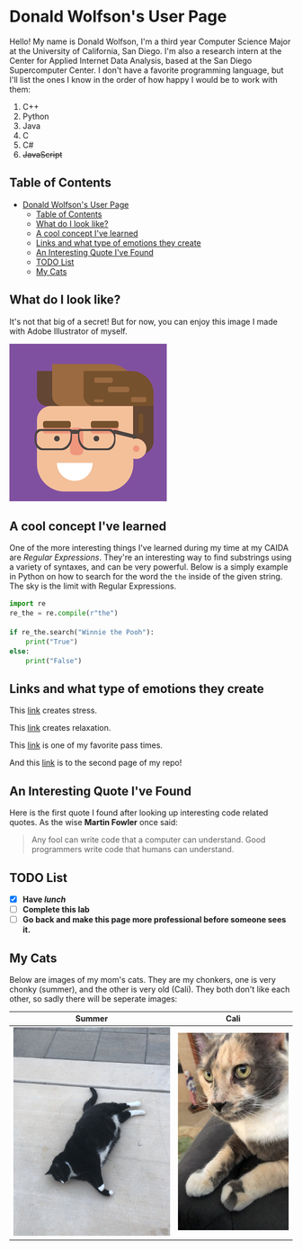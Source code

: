 # Donald Wolfson's User Page

Hello! My name is Donald Wolfson, I'm a third year Computer Science Major at the University of California, San Diego. I'm also a research intern at the Center for Applied Internet Data Analysis, based at the San Diego Supercomputer Center. I don't have a favorite programming language, but I'll list the ones I know in the order of how happy I would be to work with them:

1. C++
2. Python
3. Java
4. C
5. C#
6. ~~JavaScript~~

## Table of Contents

- [Donald Wolfson's User Page](#donald-wolfsons-user-page)
  - [Table of Contents](#table-of-contents)
  - [What do I look like?](#what-do-i-look-like)
  - [A cool concept I've learned](#a-cool-concept-ive-learned)
  - [Links and what type of emotions they create](#links-and-what-type-of-emotions-they-create)
  - [An Interesting Quote I've Found](#an-interesting-quote-ive-found)
  - [TODO List](#todo-list)
  - [My Cats](#my-cats)

## What do I look like?

It's not that big of a secret! But for now, you can enjoy this image I made with Adobe Illustrator of myself.

![Adobe Illustrator Version of Me](images/Profile_Pic.png)

## A cool concept I've learned

One of the more interesting things I've learned during my time at my CAIDA are *Regular Expressions*. They're an interesting way to find substrings using a variety of syntaxes, and can be very powerful. Below is a simply example in Python on how to search for the word the `the` inside of the given string. The sky is the limit with Regular Expressions.

~~~python
import re
re_the = re.compile(r"the")

if re_the.search("Winnie the Pooh"):
    print("True")
else:
    print("False")
~~~

## Links and what type of emotions they create

This [link](https://cse.ucsd.edu/index.php/undergraduate/tentative-course-offerings) creates stress.

This [link](https://www.youtube.com/) creates relaxation.

This [link](https://www.reddit.com/) is one of my favorite pass times.

And this [link](page2.md) is to the second page of my repo!

## An Interesting Quote I've Found

Here is the first quote I found after looking up interesting code related quotes. As the wise **Martin Fowler** once said:

> Any fool can write code that a computer can understand. Good programmers write code that humans can understand.

## TODO List

- [x] **Have _lunch_**
- [ ] **Complete this lab**
- [ ] **Go back and make this page more professional before someone sees it.**

## My Cats

Below are images of my mom's cats. They are my chonkers, one is very chonky (summer), and the other is very old (Cali). They both don't like each other, so sadly there will be seperate images:

| Summer | Cali |
|:------:|:----:|
| ![Summer](images/Summer.png) | ![Cali](images/Cali.jpeg) |
